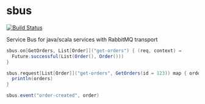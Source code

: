 sbus
=============

[![Build Status](https://travis-ci.org/sbuslab/sbus.svg?branch=master)](https://travis-ci.org/sbuslab/sbus)

Service Bus for java/scala services with RabbitMQ transport

```scala
sbus.on[GetOrders, List[Order]]("get-orders") { (req, context) ⇒
  Future.successful(List(Order(), Order()))
}

sbus.request[List[Order]]("get-orders", GetOrders(id = 123)) map { orders ⇒
  println(orders)
}

sbus.event("order-created", order)
```

